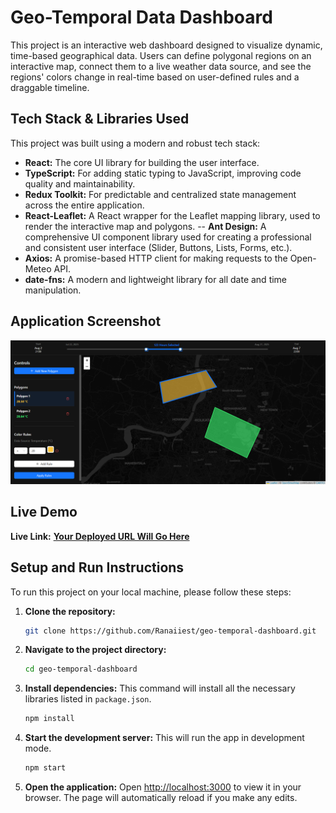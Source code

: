 # Geo-Temporal Data Dashboard

This project is an interactive web dashboard designed to visualize dynamic, time-based geographical data. Users can define polygonal regions on an interactive map, connect them to a live weather data source, and see the regions' colors change in real-time based on user-defined rules and a draggable timeline.



## Tech Stack & Libraries Used

This project was built using a modern and robust tech stack:

-   **React:** The core UI library for building the user interface.
-   **TypeScript:** For adding static typing to JavaScript, improving code quality and maintainability.
-   **Redux Toolkit:** For predictable and centralized state management across the entire application.
-   **React-Leaflet:** A React wrapper for the Leaflet mapping library, used to render the interactive map and polygons.
--   **Ant Design:** A comprehensive UI component library used for creating a professional and consistent user interface (Slider, Buttons, Lists, Forms, etc.).
-   **Axios:** A promise-based HTTP client for making requests to the Open-Meteo API.
-   **date-fns:** A modern and lightweight library for all date and time manipulation.

## Application Screenshot

![Application Screenshot](./assets/img.png)

## Live Demo

**Live Link:** [**Your Deployed URL Will Go Here**](https://)

## Setup and Run Instructions

To run this project on your local machine, please follow these steps:

1.  **Clone the repository:**
    ```bash
    git clone https://github.com/Ranaiiest/geo-temporal-dashboard.git
    ```

2.  **Navigate to the project directory:**
    ```bash
    cd geo-temporal-dashboard
    ```

3.  **Install dependencies:**
    This command will install all the necessary libraries listed in `package.json`.
    ```bash
    npm install
    ```

4.  **Start the development server:**
    This will run the app in development mode.
    ```bash
    npm start
    ```

5.  **Open the application:**
    Open [http://localhost:3000](http://localhost:3000) to view it in your browser. The page will automatically reload if you make any edits.
